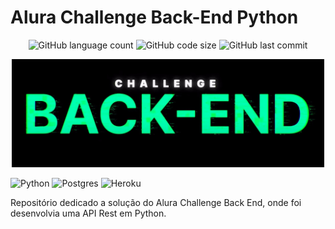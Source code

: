 # Alura Challenge Back-End Python

<p align="center">

<img alt="GitHub language count" src="https://img.shields.io/github/languages/count/rafaelladuarte/challenge_back_end_python_alura?style=plastic">
<img alt="GitHub code size" src="https://img.shields.io/github/languages/code-size/rafaelladuarte/challenge_back_end_python_alura?color=red&style=plastic">
<img alt="GitHub last commit" src="https://img.shields.io/github/last-commit/rafaelladuarte/challenge_back_end_python_alura?style=plastic">

</p>

<p align="center">
<img width='500px'  src='/challenge_backend.jpg'/>
</p>

<p align="center">

![Python](https://img.shields.io/badge/python-3670A0?style=for-the-badge&logo=python&logoColor=ffdd54)
![Postgres](https://img.shields.io/badge/postgres-%23316192.svg?style=for-the-badge&logo=postgresql&logoColor=white)
![Heroku](https://img.shields.io/badge/heroku-%23430098.svg?style=for-the-badge&logo=heroku&logoColor=white)

</p>

Repositório dedicado a solução do Alura Challenge Back End, onde foi desenvolvia uma API Rest em Python.

